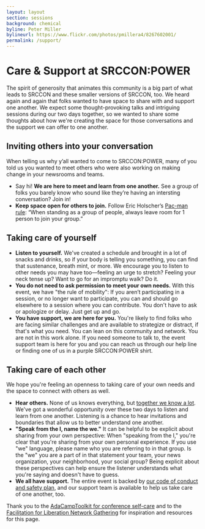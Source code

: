 ```yaml
---
layout: layout
section: sessions
background: chemical
byline: Peter Miller
bylineurl: https://www.flickr.com/photos/pmillera4/8267602001/
permalink: /support/
---
```


# Care &amp; Support at SRCCON:POWER

The spirit of generosity that animates this community is a big part of what leads to SRCCON and these smaller versions of SRCCON, too. We heard again and again that folks wanted to have space to share with and support one another. We expect some thought-provoking talks and intriguing sessions during our two days together, so we wanted to share some thoughts about how we're creating the space for those conversations and the support we can offer to one another.

## Inviting others into your conversation

When telling us why y’all wanted to come to SRCCON:POWER, many of you told us you wanted to meet others who were also working on making change in your newsrooms and teams. 

* Say hi! **We are here to meet and learn from one another.** See a group of folks you barely know who sound like they’re having an intersting conversation? Join in!
* **Keep space open for others to join.** Follow Eric Holscher’s [Pac-man rule](http://ericholscher.com/blog/2017/aug/2/pacman-rule-conferences/): “When standing as a group of people, always leave room for 1 person to join your group.” 

## Taking care of yourself
* **Listen to yourself.** We've created a schedule and brought in a lot of snacks and drinks, so if your body is telling you something, you can find that sustenance, breath mint, or more. We encourage you to listen to other needs you may have too—feeling an urge to stretch? Feeling your neck tense up? Want to go for an impromptu walk? Do it.
* **You do not need to ask permission to meet your own needs.** With this event, we have "the rule of mobility": If you aren’t participating in a session, or no longer want to participate, you can and should go elsewhere to a session where you can contribute. You don't have to ask or apologize or delay. Just get up and go.
* **You have support, we are here for you.** You're likely to find folks who are facing similar challenges and are available to strategize or distract, if that's what you need. You can lean on this community and network. You are not in this work alone. If you need someone to talk to, the event support team is here for you and you can reach us through our help line or finding one of us in a purple SRCCON:POWER shirt.

## Taking care of each other
We hope you're feeling an openness to taking care of your own needs and the space to connect with others as well.

* **Hear others.** None of us knows everything, but [together we know a lot](http://aorta.coop/portfolio_page/anti-oppressive-facilitation/). We've got a wonderful opportunity over these two days to listen and learn from one another. Listening is a chance to hear invitations and boundaries that allow us to better understand one another.
* **"Speak from the I, name the we."** It can be helpful to be explicit about sharing from your own perspective: When "speaking from the I," you're clear that you're sharing from your own personal experience. If you use "we" language, please name who you are referring to in that group. Is the "we" you are a part of in that statement your team, your news organization, your neighborhood, your social group? Being explicit about these perspectives can help ensure the listener understands what you're saying and doesn't have to guess. 
* **We all have support.** The entire event is backed by [our code of conduct and safety plan](/conduct), and our support team is available to help us take care of one another, too.

Thank you to the [AdaCampToolkit for conference self-care](https://adacamp.org/adacamp-toolkit/self-care/) and to the [Facilitation for Liberation Network Gathering](https://www.alliedmedia.org/amc2018/facilitation-liberation-network-gathering) for inspiration and resources for this page.
